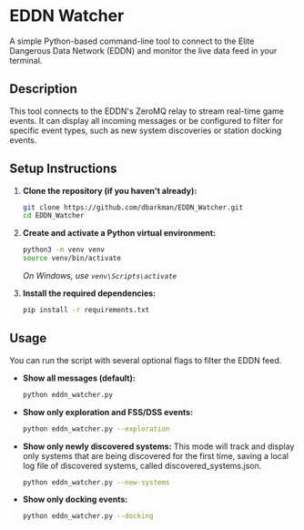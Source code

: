 # EDDN Watcher

A simple Python-based command-line tool to connect to the Elite Dangerous Data Network (EDDN) and monitor the live data feed in your terminal.

## Description

This tool connects to the EDDN's ZeroMQ relay to stream real-time game events. It can display all incoming messages or be configured to filter for specific event types, such as new system discoveries or station docking events.

## Setup Instructions

1.  **Clone the repository (if you haven't already):**
    ```bash
    git clone https://github.com/dbarkman/EDDN_Watcher.git
    cd EDDN_Watcher
    ```

2.  **Create and activate a Python virtual environment:**
    ```bash
    python3 -m venv venv
    source venv/bin/activate
    ```
    *On Windows, use `venv\Scripts\activate`*

3.  **Install the required dependencies:**
    ```bash
    pip install -r requirements.txt
    ```

## Usage

You can run the script with several optional flags to filter the EDDN feed.

*   **Show all messages (default):**
    ```bash
    python eddn_watcher.py
    ```

*   **Show only exploration and FSS/DSS events:**
    ```bash
    python eddn_watcher.py --exploration
    ```

*   **Show only newly discovered systems:**
    This mode will track and display only systems that are being discovered for the first time, saving a local log file of discovered systems, called discovered_systems.json.
    ```bash
    python eddn_watcher.py --new-systems
    ```

*   **Show only docking events:**
    ```bash
    python eddn_watcher.py --docking
    ``` 